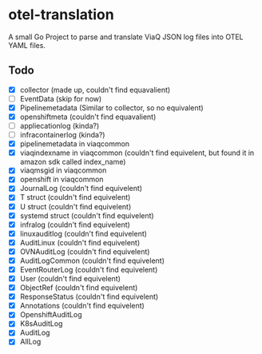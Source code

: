 # otel-translation

A small Go Project to parse and translate ViaQ JSON log files into OTEL YAML files.

## Todo
- [x] collector (made up, couldn't find equavalient)
- [ ] EventData (skip for now)
- [x] Pipelinemetadata (Similar to collector, so no equivalent)
- [x] openshiftmeta (couldn't find equavalient)
- [ ] appliecationlog (kinda?)
- [ ] infracontainerlog (kinda?)
- [x] pipelinemetadata in viaqcommon
- [x] viaqindexname in viaqcommon (couldn't find equivelent, but found it in amazon sdk called index_name)
- [x] viaqmsgid in viaqcommon
- [x] openshift in viaqcommon
- [x] JournalLog (couldn't find equivelent)
- [x] T struct (couldn't find equivelent)
- [x] U struct (couldn't find equivelent)
- [x] systemd struct (couldn't find equivelent)
- [x] infralog (couldn't find equivelent)
- [x] linuxauditlog (couldn't find equivelent)
- [x] AuditLinux (couldn't find equivelent)
- [x] OVNAuditLog (couldn't find equivelent)
- [x] AuditLogCommon (couldn't find equivelent)
- [x] EventRouterLog (couldn't find equivelent)
- [x] User (couldn't find equivelent)
- [x] ObjectRef (couldn't find equivelent)
- [x] ResponseStatus (couldn't find equivelent)
- [x] Annotations (couldn't find equivelent)
- [x] OpenshiftAuditLog
- [x] K8sAuditLog
- [x] AuditLog
- [x] AllLog